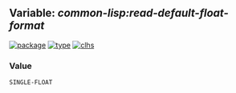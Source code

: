 ## Variable: ***common-lisp:*read-default-float-format****
[![package](https://img.shields.io/badge/Package-COMMON--LISP-5f9ea0.svg?style=social&colorA=999999)](../) [![type](https://img.shields.io/badge/Type-Variable-5f9ea0.svg?style=social&colorA=999999)](../#variable) [![clhs](https://img.shields.io/badge/CLHS-*READ--DEFAULT--FLOAT--FORMAT*-5f9ea0.svg?style=social&colorA=999999)](http://www.lispworks.com/documentation/HyperSpec/Body/v_rd_def.htm) 
### Value
```
SINGLE-FLOAT
```
